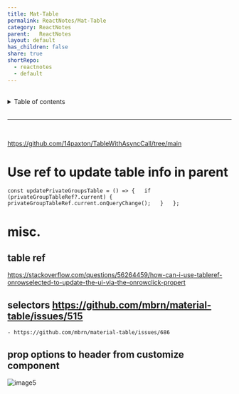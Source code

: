 ```yaml
---
title: Mat-Table  
permalink: ReactNotes/Mat-Table  
category: ReactNotes  
parent:   ReactNotes  
layout: default  
has_children: false  
share: true  
shortRepo:  
  - reactnotes  
  - default            
---
```

  
<br/>            
  
<details markdown="block">                  
<summary>                  
Table of contents                  
</summary>                  
{: .text-delta }                  
1. TOC                  
{:toc}                  
</details>                  
  
<br/>                  
  
***                  
  
<br/>  
  
https://github.com/14paxton/TableWithAsyncCall/tree/main  
  
# Use ref to update table info in parent  
  
`const updatePrivateGroupsTable = () => {  
if (privateGroupTableRef?.current) {  
privateGroupTableRef.current.onQueryChange();  
}  
};`  
  
# misc.  
  
## table ref  
  
<https://stackoverflow.com/questions/56264459/how-can-i-use-tableref-onrowselected-to-update-the-ui-via-the-onrowclick-propert>  
  
## selectors <https://github.com/mbrn/material-table/issues/515>  
  
    - https://github.com/mbrn/material-table/issues/686  
  
## prop options to header from customize component  
  
![image5](https://user-images.githubusercontent.com/26972590/188926053-d48bcf30-3a9a-4d64-8a73-24c569724eeb.png)